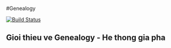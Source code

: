 #Genealogy

[![Build Status](https://travis-ci.org/phuongdm1987/genealogy_new.svg?branch=dev)](https://travis-ci.org/phuongdm1987/genealogy_new)

## Gioi thieu ve Genealogy - He thong gia pha
